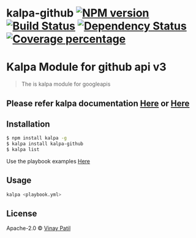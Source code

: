 # kalpa-github [![NPM version][npm-image]][npm-url] [![Build Status][travis-image]][travis-url] [![Dependency Status][daviddm-image]][daviddm-url] [![Coverage percentage][coveralls-image]][coveralls-url]

# Kalpa Module for github api v3

> The is kalpa module for googleapis

## Please refer kalpa documentation [Here](https://github.com/patilvinay/kalpa/blob/master/README.md) or [Here](https://www.npmjs.com/package/kalpa)

## Installation

```sh
$ npm install kalpa -g
$ kalpa install kalpa-github
$ kalpa list
```

Use the playbook examples [Here](https://github.com/patilvinay/kalpa/tree/master/examples)

## Usage

```sh
kalpa <playbook.yml>
```

## License

Apache-2.0 © [Vinay Patil]()

[npm-image]: https://badge.fury.io/js/kalpa-github.svg
[npm-url]: https://npmjs.org/package/kalpa-github
[travis-image]: https://travis-ci.com/patilvinay/kalpa-github.svg?branch=master
[travis-url]: https://travis-ci.com/patilvinay/kalpa-github
[daviddm-image]: https://david-dm.org/patilvinay/kalpa-github.svg?theme=shields.io
[daviddm-url]: https://david-dm.org/patilvinay/kalpa-github
[coveralls-image]: https://coveralls.io/repos/patilvinay/kalpa-github/badge.svg
[coveralls-url]: https://coveralls.io/r/patilvinay/kalpa-github

```

```
